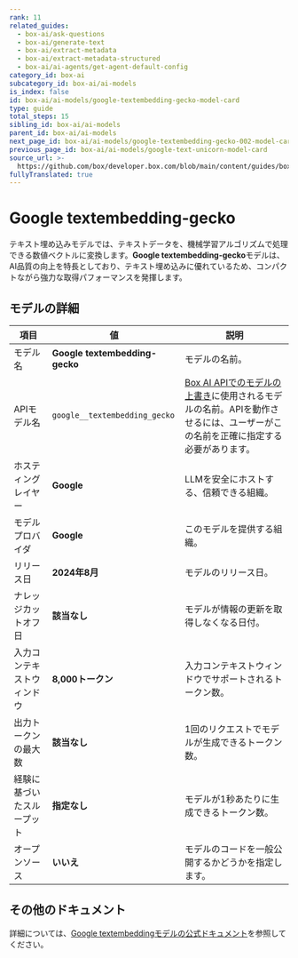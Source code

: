 ```yaml
---
rank: 11
related_guides:
  - box-ai/ask-questions
  - box-ai/generate-text
  - box-ai/extract-metadata
  - box-ai/extract-metadata-structured
  - box-ai/ai-agents/get-agent-default-config
category_id: box-ai
subcategory_id: box-ai/ai-models
is_index: false
id: box-ai/ai-models/google-textembedding-gecko-model-card
type: guide
total_steps: 15
sibling_id: box-ai/ai-models
parent_id: box-ai/ai-models
next_page_id: box-ai/ai-models/google-textembedding-gecko-002-model-card
previous_page_id: box-ai/ai-models/google-text-unicorn-model-card
source_url: >-
  https://github.com/box/developer.box.com/blob/main/content/guides/box-ai/ai-models/google-textembedding-gecko-model-card.md
fullyTranslated: true
---
```

# Google textembedding-gecko

テキスト埋め込みモデルでは、テキストデータを、機械学習アルゴリズムで処理できる数値ベクトルに変換します。**Google textembedding-gecko**モデルは、AI品質の向上を特長としており、テキスト埋め込みに優れているため、コンパクトながら強力な取得パフォーマンスを発揮します。

## モデルの詳細

| 項目            | 値                              | 説明                                                                                 |
| ------------- | ------------------------------ | ---------------------------------------------------------------------------------- |
| モデル名          | **Google textembedding-gecko** | モデルの名前。                                                                            |
| APIモデル名       | `google__textembedding_gecko`  | [Box AI APIでのモデルの上書き][overrides]に使用されるモデルの名前。APIを動作させるには、ユーザーがこの名前を正確に指定する必要があります。 |
| ホスティングレイヤー    | **Google**                     | LLMを安全にホストする、信頼できる組織。                                                              |
| モデルプロバイダ      | **Google**                     | このモデルを提供する組織。                                                                      |
| リリース日         | **2024年8月**                    | モデルのリリース日。                                                                         |
| ナレッジカットオフ日    | **該当なし**                       | モデルが情報の更新を取得しなくなる日付。                                                               |
| 入力コンテキストウィンドウ | **8,000トークン**                  | 入力コンテキストウィンドウでサポートされるトークン数。                                                        |
| 出力トークンの最大数    | **該当なし**                       | 1回のリクエストでモデルが生成できるトークン数。                                                           |
| 経験に基づいたスループット | **指定なし**                       | モデルが1秒あたりに生成できるトークン数。                                                              |
| オープンソース       | **いいえ**                        | モデルのコードを一般公開するかどうかを指定します。                                                          |

## その他のドキュメント

詳細については、[Google textembeddingモデルの公式ドキュメント][vertex-ai-model]を参照してください。

[vertex-ai-model]: https://cloud.google.com/vertex-ai/generative-ai/docs/learn/models#models

[overrides]: g://box-ai/ai-agents/overrides-tutorial
